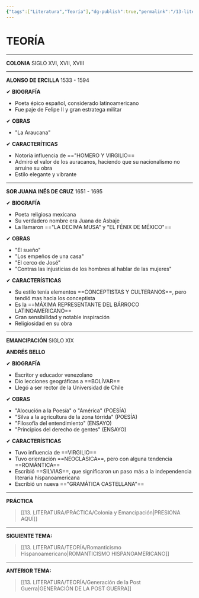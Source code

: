 ```yaml
---
{"tags":["Literatura","Teoría"],"dg-publish":true,"permalink":"/13-literatura/teoria/colonia-y-emancipacion/","dgPassFrontmatter":true}
---
```


# TEORÍA
---
**COLONIA**
SIGLO XVI, XVII, XVIII

---
**ALONSO DE ERCILLA**
1533 - 1594

✔ **BIOGRAFÍA**
- Poeta épico español, considerado latinoamericano
- Fue paje de Felipe II y gran estratega militar

✔ **OBRAS**
- "La Araucana"

✔ **CARACTERÍTICAS**
- Notoria influencia de =="HOMERO Y VIRGILIO==
- Admiró el valor de los auracanos, haciendo que su nacionalismo no arruine su obra
- Estilo elegante y vibrante

---
**SOR JUANA INÉS DE CRUZ**
1651 - 1695

✔ **BIOGRAFÍA**
- Poeta religiosa mexicana
- Su verdadero nombre era Juana de Asbaje
- La llamaron =="LA DECIMA MUSA" y "EL FÉNIX DE MÉXICO"==

✔ **OBRAS**
- "El sueño"
- "Los empeños de una casa"
- "El cerco de José"
- "Contras las injusticias de los hombres al hablar de las mujeres"

✔ **CARACTERÍSTICAS**
- Su estilo tenía elementos ==CONCEPTISTAS Y CULTERANOS==, pero tendió mas hacia los conceptista
- Es la ==MÁXIMA REPRESENTANTE DEL BÁRROCO LATINOAMERICANO==
- Gran sensibilidad y notable inspiración
- Religiosidad en su obra

---
**EMANCIPACIÓN**
SIGLO XIX

**ANDRÉS BELLO**

✔ **BIOGRAFÍA**
- Escritor y educador venezolano
- Dio lecciones geográficas a ==BOLÍVAR==
- Llegó a ser rector de la Universidad de Chile

✔ **OBRAS**
- "Alocución a la Poesía" o "América" (POESÍA)
- "Silva a la agricultura de la zona tórrida" (POESÍA)
- "Filosofía del entendimiento" (ENSAYO)
- "Principios del derecho de gentes" (ENSAYO)

✔ **CARACTERÍSTICAS**
- Tuvo influencia de ==VIRGILIO==
- Tuvo orientación ==NEOCLÁSICA==, pero con alguna tendencia ==ROMÁNTICA==
- Escribió ==SILVIAS==, que significaron un paso más a la independencia literaria hispanoamericana
- Escribió un nueva =="GRAMÁTICA CASTELLANA"==

---
**PRÁCTICA** 
>[[13. LITERATURA/PRÁCTICA/Colonia y Emancipación\|PRESIONA AQUÍ]]

---
**SIGUIENTE TEMA:** 
>[[13. LITERATURA/TEORÍA/Romanticismo Hispanoamericano\|ROMANTICISMO HISPANOAMERICANO]]

---
**ANTERIOR TEMA:** 
>[[13. LITERATURA/TEORÍA/Generación de la Post Guerra\|GENERACIÓN DE LA POST GUERRA]]

